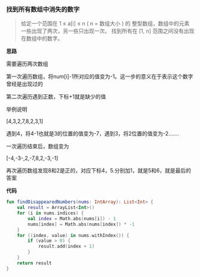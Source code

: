 ### 找到所有数组中消失的数字
> 给定一个范围在  1 ≤ a[i] ≤ n ( n = 数组大小 ) 的 整型数组，数组中的元素一些出现了两次，另一些只出现一次。
找到所有在 [1, n] 范围之间没有出现在数组中的数字。

**思路**

需要遍历两次数组

第一次遍历数组，将num[i]-1所对应的值变为-1。这一步的意义在于表示这个数字曾经是出现过的

第二次遍历遇到正数，下标+1就是缺少的值

举例说明

[4,3,2,7,8,2,3,1]

遇到4，将4-1也就是3的位置的值变为-7，遇到3，将2位置的值变为-2.......

一次遍历结束后，数组变为

[-4,-3-,2,-7,8,2,-3,-1]

再次遍历数组发现8和2是正的，对应下标4，5.分别加1，就是5和6，就是最后的答案

**代码**

```kotlin
fun findDisappearedNumbers(nums: IntArray): List<Int> {
    val result = ArrayList<Int>()
    for (i in nums.indices) {
        val index = Math.abs(nums[i]) - 1
        nums[index] = Math.abs(nums[index]) * -1
    }
    for ((index, value) in nums.withIndex()) {
        if (value > 0) {
            result.add(index + 1)
        }
    }
    return result
}
```